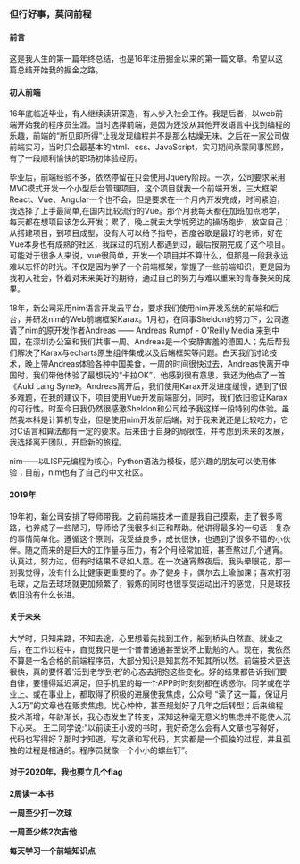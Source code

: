### 但行好事，莫问前程
#### 前言
这是我人生的第一篇年终总结，也是16年注册掘金以来的第一篇文章。希望以这篇总结开始我的掘金之路。

#### 初入前端
16年底临近毕业，有人继续读研深造，有人步入社会工作。我是后者，以web前端开始我的程序员生涯。当时选择前端，是因为还没从其他开发语言中找到编程的乐趣，前端的“所见即所得”让我发现编程并不是那么枯燥无味。之后在一家公司做前端实习，当时只会最基本的html、css、JavaScript，实习期间承蒙同事照顾，有了一段顺利愉快的职场初体验经历。

毕业后，前端经验不多，依然停留在只会使用Jquery阶段。一次，公司要求采用MVC模式开发一个小型后台管理项目，这个项目就我一个前端开发，三大框架React、Vue、Angular一个也不会，但是要求在一个月内开发完成，时间紧迫，我选择了上手最简单,在国内比较流行的Vue。那个月我每天都在加班加点地学，每天都在想项目该怎么开发；累了，晚上就去大学城旁边的操场跑步，放空自己；从搭建项目，到项目成型，没有人可以给予指导，百度谷歌是最好的老师，好在Vue本身也有成熟的社区，我踩过的坑别人都遇到过，最后按期完成了这个项目。可能对于很多人来说，vue很简单，开发一个项目并不算什么，但那是一段我永远难以忘怀的时光。不仅是因为学了一个前端框架，掌握了一些前端知识，更是因为我初入社会，怀着对未来美好的期待，通过自己的努力与难以重来的青春换来的成果。

18年，新公司采用nim语言开发云平台，要求我们使用nim开发系统的前端和后台，并研发nim的Web前端框架Karax。1月初，在同事Sheldon的努力下，公司邀请了nim的原开发作者Andreas —— Andreas Rumpf - O'Reilly Media 来到中国，在深圳办公室和我们共事一周。Andreas是一个安静害羞的德国人；先后帮我们解决了Karax与echarts原生组件集成以及后端框架等问题。白天我们讨论技术，晚上带Andreas体验各种中国美食，一周的时间很快过去，Andreas快离开中国时，我们带他体验了最想玩的“卡拉OK”，他感到很有意思，我还为他点了一首《Auld Lang Syne》。Andreas离开后，我们使用Karax开发进度缓慢，遇到了很多难题，在我的建议下，项目使用Vue开发前端部分，同时，我们依旧验证Karax的可行性。时至今日我仍然很感激Sheldon和公司给予我这样一段特别的体验。虽然我本科是计算机专业，但是使用nim开发前后端，对于我来说还是比较吃力，它对C语言和算法都有一定的要求。后来由于自身的局限性，并考虑到未来的发展，我选择离开团队，开启新的旅程。

nim——以LISP元编程为核心，Python语法为模板，感兴趣的朋友可以使用体验；目前，nim也有了自己的中文社区。

#### 2019年
19年初，新公司安排了导师带我。之前前端技术一直是我自己摸索，走了很多弯路，也养成了一些陋习，导师给了我很多纠正和帮助。他讲得最多的一句话：复杂的事情简单化。遵循这个原则，我受益良多，成长很快，也遇到了很多不错的小伙伴。随之而来的是巨大的工作量与压力，有2个月经常加班，甚至熬过几个通宵。认真过，努力过，但有时结果不尽如人意。在一次通宵熬夜后，我头晕眼花，那一刻我觉得，没有什么比健康更重要的了。办了健身卡，偶尔去上瑜伽课；喜欢打羽毛球，之后去球场就更加频繁了，锻炼的同时也很享受运动出汗的感觉，只是球技依旧没有什么长进。

#### 关于未来
大学时，只知来路，不知去途，心里想着先找到工作，船到桥头自然直。就业之后，在工作过程中，自觉我只是一个普普通通甚至说不上勤勉的人。现在，我依然不算是一名合格的前端程序员，大部分知识是知其然不知其所以然。前端技术更迭很快，真的要怀着‘活到老学到老’的心态去拥抱这些变化。好的结果都告诉我们要自律，要懂得延迟满足，但手机里的每一个APP时时刻刻都在诱惑你。同学或在学业上、或在事业上，都取得了积极的进展使我焦虑，公众号 “读了这一篇，保证月入2万”的文章也在贩卖焦虑。忧心忡忡，甚至规划好了几年之后转型；后来编程技术渐增，年龄渐长，我心态发生了转变，深知这种毫无意义的焦虑并不能使人沉下心来。
王二同学说:”以前读王小波的书时，我好奇怎么会有人文章也写得好，代码也写得好？那时才知道，写文章和写代码，其实都是一个孤独的过程，并且孤独的过程是相通的。程序员就像一个小小的螺丝钉”。

#### 对于2020年，我也要立几个flag

**2周读一本书**

**一周至少打一次球**

**一周至少练2次吉他**

**每天学习一个前端知识点**

